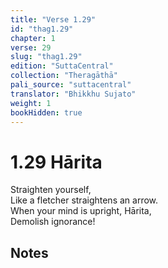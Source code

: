 ```yaml
---
title: "Verse 1.29"
id: "thag1.29"
chapter: 1
verse: 29
slug: "thag1.29"
edition: "SuttaCentral"
collection: "Theragāthā"
pali_source: "suttacentral"
translator: "Bhikkhu Sujato"
weight: 1
bookHidden: true
---
```


# 1.29 Hārita

Straighten yourself,  
Like a fletcher straightens an arrow.  
When your mind is upright, Hārita,  
Demolish ignorance!  

## Notes